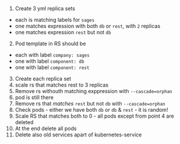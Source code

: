1. Create 3 yml replica sets
- each is matching labels for `sages`
- one matches expression with both `db` or `rest`, with `2` replicas
- one matches expression `rest` but not `db`

2. Pod template in RS should be 
- each with label `company: sages`
- one with label `component: db`
- one with label `component: rest`

3. Create each replica set
4. scale rs that matches rest to 3 replicas
5. Remove rs withouth matching exppression  with `--cascade=orphan`
6. pod is still there
7. Remove rs that _matches_ `rest` but not `db` with `--cascade=orphan`
8. Check pods - either we have both `db` or `db` & `rest` - it is random!
9. Scale RS that matches both to 0 - all pods except from point 4 are deleted
10. At the end delete all pods
11. Delete also old services apart of kubernetes-service